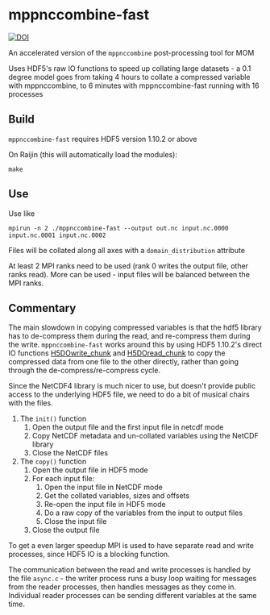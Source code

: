 # mppnccombine-fast
[![DOI](https://zenodo.org/badge/131938571.svg)](https://zenodo.org/badge/latestdoi/131938571)

An accelerated version of the `mppnccombine` post-processing tool for MOM

Uses HDF5's raw IO functions to speed up collating large datasets - a 0.1
degree model goes from taking 4 hours to collate a compressed variable with
mppnccombine, to 6 minutes with mppnccombine-fast running with 16 processes

## Build

`mppnccombine-fast` requires HDF5 version 1.10.2 or above

On Raijin (this will automatically load the modules):

    make

## Use

Use like

    mpirun -n 2 ./mppnccombine-fast --output out.nc input.nc.0000 input.nc.0001 input.nc.0002

Files will be collated along all axes with a `domain_distribution` attribute

At least 2 MPI ranks need to be used (rank 0 writes the output file, other
ranks read). More can be used - input files will be balanced between the MPI
ranks.

## Commentary

The main slowdown in copying compressed variables is that the hdf5 library has
to de-compress them during the read, and re-compress them during the write.
`mppnccombine-fast` works around this by using HDF5 1.10.2's direct IO
functions
[H5DOwrite_chunk](https://support.hdfgroup.org/HDF5/doc/HL/RM_HDF5Optimized.html#H5DOwrite_chunk)
and
[H5DOread_chunk](https://support.hdfgroup.org/HDF5/doc/HL/RM_HDF5Optimized.html#H5DOread_chunk)
to copy the compressed data from one file to the other directly, rather than
going through the de-compress/re-compress cycle.

Since the NetCDF4 library is much nicer to use, but doesn't provide public
access to the underlying HDF5 file, we need to do a bit of musical chairs with
the files.

 1. The `init()` function
     1. Open the output file and the first input file in netcdf mode
     2. Copy NetCDF metadata and un-collated variables using the NetCDF library
     3. Close the NetCDF files
 2. The `copy()` function
     1. Open the output file in HDF5 mode
     2. For each input file:
         1. Open the input file in NetCDF mode
         2. Get the collated variables, sizes and offsets
         3. Re-open the input file in HDF5 mode
         4. Do a raw copy of the variables from the input to output files
         5. Close the input file
     3. Close the output file

To get a even larger speedup MPI is used to have separate read and write
processes, since HDF5 IO is a blocking function.

The communication between the read and write processes is handled by the file
`async.c` - the writer process runs a busy loop waiting for messages from the
reader processes, then handles messages as they come in. Individual reader
processes can be sending different variables at the same time.
